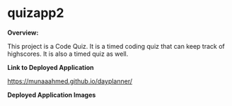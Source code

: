 # quizapp2

**Overview:**

This project is a Code Quiz. It is a timed coding quiz that can keep track of highscores. It is also a timed quiz as well. 

**Link to Deployed Application**

https://munaaahmed.github.io/dayplanner/

**Deployed Application Images**

